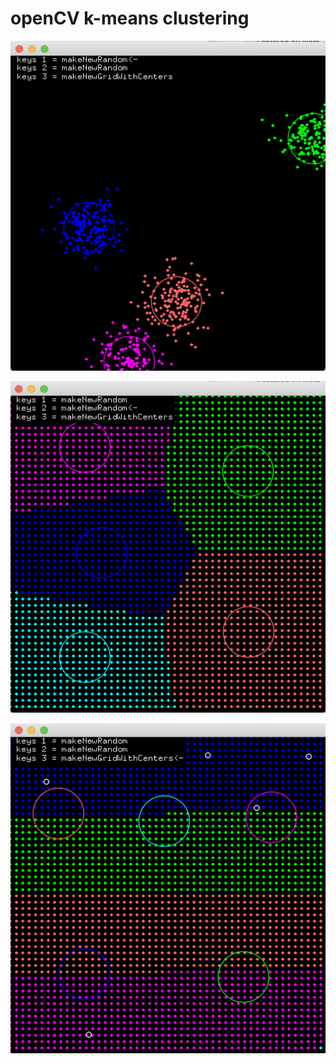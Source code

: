 # openCV k-means clustering


![random layput](layout_random.png)

![grid layput](layout_grid.png)

![grid layput + predefined cluster centers. NOT CORRECT YET](laypout_grid_predefined.png)

